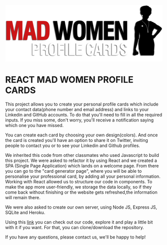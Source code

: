![alt text](./web/version-0-react/src/images/MadWomenLogo_1v2.svg)

# REACT MAD WOMEN PROFILE CARDS

This project allows you to create your personal profile cards which include your contact data(phone number and email address) and links to your Linkedin and GitHub accounts. To do that you'll need to fill in all the required inputs. If you miss some, don't worry, you'll receive a notification saying which one you have missed.

You can create each card by choosing your own design(colors). And once the card is created you'll have an option to share it on Twitter, inviting people to contact you or to see your Linkedin and Github profiles.

We inherited this code from other classmates who used Javascript to build this project. We were asked to refactor it by using React and we created a SPA (Single Page Application) which lands on a welcome page. From there you can go to the "card generator page", where you will be able to personalise your professional card, by adding all your personal information. 
Working with React allowed us to structure our code in components. To make the app more user-friendly, we storage the data locally, so if they come back without finishing or the website gets refreshed,the information will remain there.

We were also asked to create our own server, using Node JS, Express JS, SQLite and Heroku.

Using this [link](https://github.com/Adalab/project-promo-l-module-3-team-4.git) you can check out our code, explore it and play a little bit with it if you want. For that, you can clone/download the repository.

If you have any questions, please contact us, we'll be happy to help!

